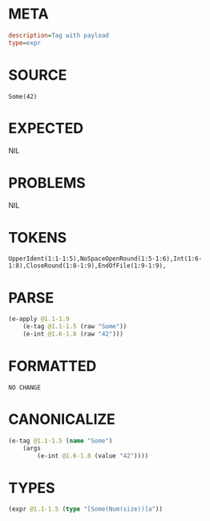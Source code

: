 # META
~~~ini
description=Tag with payload
type=expr
~~~
# SOURCE
~~~roc
Some(42)
~~~
# EXPECTED
NIL
# PROBLEMS
NIL
# TOKENS
~~~zig
UpperIdent(1:1-1:5),NoSpaceOpenRound(1:5-1:6),Int(1:6-1:8),CloseRound(1:8-1:9),EndOfFile(1:9-1:9),
~~~
# PARSE
~~~clojure
(e-apply @1.1-1.9
	(e-tag @1.1-1.5 (raw "Some"))
	(e-int @1.6-1.8 (raw "42")))
~~~
# FORMATTED
~~~roc
NO CHANGE
~~~
# CANONICALIZE
~~~clojure
(e-tag @1.1-1.5 (name "Some")
	(args
		(e-int @1.6-1.8 (value "42"))))
~~~
# TYPES
~~~clojure
(expr @1.1-1.5 (type "[Some(Num(size))]a"))
~~~
